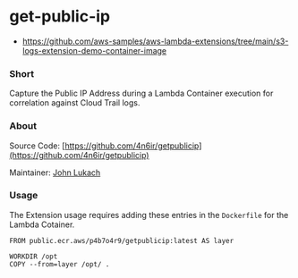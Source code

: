 # get-public-ip

 - https://github.com/aws-samples/aws-lambda-extensions/tree/main/s3-logs-extension-demo-container-image

### Short

Capture the Public IP Address during a Lambda Container execution for correlation against Cloud Trail logs.

### About

Source Code: [https://github.com/4n6ir/getpublicip](https://github.com/4n6ir/getpublicip)

Maintainer: [John Lukach](https://lukach.io)

### Usage

The Extension usage requires adding these entries in the  ```Dockerfile``` for the Lambda Cotainer.

```docker
FROM public.ecr.aws/p4b7o4r9/getpublicip:latest AS layer
```

```docker
WORKDIR /opt
COPY --from=layer /opt/ .
```
